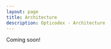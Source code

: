 ```yaml
---
layout: page
title: Architecture
description: Opticodex - Architecture
---
```


<div class="alert alert-info" role="alert">
  Coming soon!
</div>